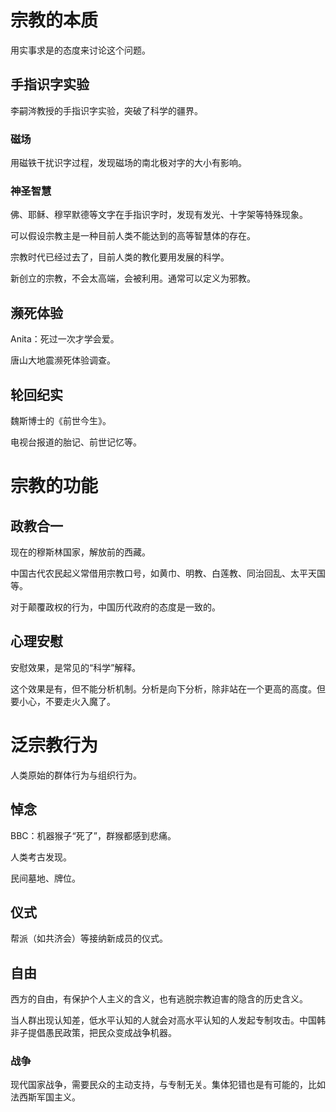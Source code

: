 # 宗教的本质

用实事求是的态度来讨论这个问题。

## 手指识字实验

李嗣涔教授的手指识字实验，突破了科学的疆界。

### 磁场

用磁铁干扰识字过程，发现磁场的南北极对字的大小有影响。

### 神圣智慧

佛、耶稣、穆罕默德等文字在手指识字时，发现有发光、十字架等特殊现象。

可以假设宗教主是一种目前人类不能达到的高等智慧体的存在。

宗教时代已经过去了，目前人类的教化要用发展的科学。

新创立的宗教，不会太高端，会被利用。通常可以定义为邪教。

## 濒死体验

Anita：死过一次才学会爱。

唐山大地震濒死体验调查。

## 轮回纪实

魏斯博士的《前世今生》。

电视台报道的胎记、前世记忆等。

# 宗教的功能

## 政教合一

现在的穆斯林国家，解放前的西藏。

中国古代农民起义常借用宗教口号，如黄巾、明教、白莲教、同治回乱、太平天国等。

对于颠覆政权的行为，中国历代政府的态度是一致的。

## 心理安慰

安慰效果，是常见的“科学”解释。

这个效果是有，但不能分析机制。分析是向下分析，除非站在一个更高的高度。但要小心，不要走火入魔了。

# 泛宗教行为

人类原始的群体行为与组织行为。

## 悼念

BBC：机器猴子“死了”，群猴都感到悲痛。

人类考古发现。

民间墓地、牌位。

## 仪式

帮派（如共济会）等接纳新成员的仪式。

## 自由

西方的自由，有保护个人主义的含义，也有逃脱宗教迫害的隐含的历史含义。

当人群出现认知差，低水平认知的人就会对高水平认知的人发起专制攻击。中国韩非子提倡愚民政策，把民众变成战争机器。

### 战争

现代国家战争，需要民众的主动支持，与专制无关。集体犯错也是有可能的，比如法西斯军国主义。